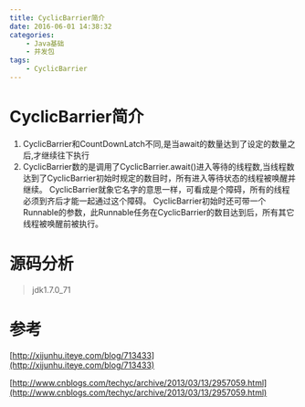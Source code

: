```yaml
---
title: CyclicBarrier简介
date: 2016-06-01 14:38:32
categories: 
	- Java基础
	- 并发包
tags:
	- CyclicBarrier
---
```

# CyclicBarrier简介
1. CyclicBarrier和CountDownLatch不同,是当await的数量达到了设定的数量之后,才继续往下执行	
2. CyclicBarrier数的是调用了CyclicBarrier.await()进入等待的线程数,当线程数达到了CyclicBarrier初始时规定的数目时，所有进入等待状态的线程被唤醒并继续。 CyclicBarrier就象它名字的意思一样，可看成是个障碍，所有的线程必须到齐后才能一起通过这个障碍。 CyclicBarrier初始时还可带一个Runnable的参数，此Runnable任务在CyclicBarrier的数目达到后，所有其它线程被唤醒前被执行。 

<!-- more -->

# 源码分析
>jdk1.7.0_71



# 参考
[http://xijunhu.iteye.com/blog/713433](http://xijunhu.iteye.com/blog/713433)

[http://www.cnblogs.com/techyc/archive/2013/03/13/2957059.html](http://www.cnblogs.com/techyc/archive/2013/03/13/2957059.html)
